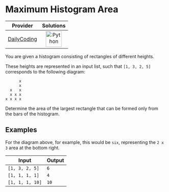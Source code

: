 # Maximum Histogram Area

<!-- INFO TABLE BEGIN -->

| Provider                                              | Solutions                                                                                                                                        |
| :---------------------------------------------------: | :----------------------------------------------------------------------------------------------------------------------------------------------: |
| [DailyCoding](../../../docs/providers/DailyCoding.md) | [<img src="https://res.cloudinary.com/rascaltwo/image/upload/v1631924087/python_xzdlti.svg" alt="Python" title="Python" width="50" />](solve.py) |

<!-- INFO TABLE END -->

You are given a histogram consisting of rectangles of different heights.

These heights are represented in an input list, such that `[1, 3, 2, 5]` corresponds to the following diagram:

          x
          x
      x   x
      x x x
    x x x x

Determine the area of the largest rectangle that can be formed only from the bars of the histogram.

## Examples

For the diagram above, for example, this would be `six`, representing the `2 x 3` area at the bottom right.

| Input           | Output |
| --------------- | ------ |
| `[1, 3, 2, 5]`  | `6`    |
| `[1, 1, 1, 1]`  | `4`    |
| `[1, 1, 1, 10]` | `10`   |
